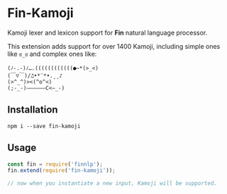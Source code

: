 # Fin-Kamoji
Kamoji lexer and lexicon support for **Fin** natural language processor.

This extension adds support for over 1400 Kamoji, including simple ones like `ಠ_ಠ` and complex ones like: 

```
(ﾉ-.-)ﾉ….((((((((((((●~*(>_<)
(￣▽￣)/♫•*¨*•.¸¸♪
(>^_^)><(^o^<)
(;-_-)――――――C<―_-)
```

## Installation

```
npm i --save fin-kamoji
```

## Usage

```javascript
const fin = require('finnlp');
fin.extend(require('fin-kamoji'));

// now when you instantiate a new input, Kamoji will be supported.

```

